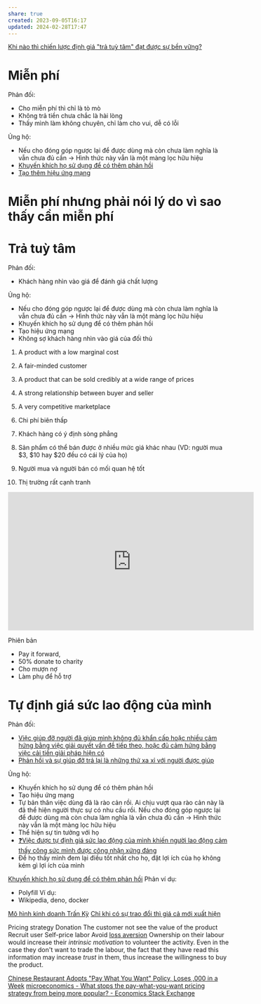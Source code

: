 ```yaml
---
share: true
created: 2023-09-05T16:17
updated: 2024-02-28T17:47
---
```

[Khi nào thì chiến lược định giá "trả tuỳ tâm" đạt được sự bền vững?](../../../../%F0%9F%93%90%20D%E1%BB%B1%20%C3%A1n/C%C3%A1c%20bu%E1%BB%95i%20%C4%91%C3%A1p%20%E1%BB%A9ng%20nhu%20c%E1%BA%A7u%20h%E1%BB%8Dc%20c%C3%A1ch%20s%E1%BB%AD%20d%E1%BB%A5ng%20c%C3%B4ng%20c%E1%BB%A5%20v%C3%A0%20t%C6%B0%20duy%20l%E1%BA%ADp%20tr%C3%ACnh%20cho%20nhu%20c%E1%BA%A7u%20c%C3%B4ng%20vi%E1%BB%87c/9%20Blog/M%C3%B4%20h%C3%ACnh%20kinh%20doanh%20c%E1%BB%A7a%20c%C3%A1c%20bu%E1%BB%95i%20%C4%91%C3%A1p%20%E1%BB%A9ng%20nhu%20c%E1%BA%A7u%20h%E1%BB%8Dc%20c%C3%A1ch%20s%E1%BB%AD%20d%E1%BB%A5ng%20c%C3%B4ng%20c%E1%BB%A5%20v%C3%A0%20t%C6%B0%20duy%20l%E1%BA%ADp%20tr%C3%ACnh.md)
# Miễn phí
Phản đối:
- Cho miễn phí thì chỉ là tò mò
- Không trả tiền chưa chắc là hài lòng
- Thấy mình làm không chuyên, chỉ làm cho vui, dễ có lỗi

Ủng hộ:
- Nếu cho đóng góp ngược lại để được dùng mà còn chưa làm nghĩa là vẫn chưa đủ cần → Hình thức này vẫn là một màng lọc hữu hiệu
- [Khuyến khích họ sử dụng để có thêm phản hồi](../../../Qu%E1%BA%A3n%20l%C3%BD%20d%E1%BB%B1%20%C3%A1n,%20ph%C3%A1t%20tri%E1%BB%83n%20s%E1%BA%A3n%20ph%E1%BA%A9m,%20x%C3%A2y%20d%E1%BB%B1ng%20t%E1%BB%95%20ch%E1%BB%A9c/Ph%C3%A1t%20tri%E1%BB%83n%20s%E1%BA%A3n%20ph%E1%BA%A9m/Nghi%C3%AAn%20c%E1%BB%A9u,%20t%C3%ACm%20%C3%BD%20t%C6%B0%E1%BB%9Fng/Ng%C6%B0%E1%BB%9Di%20d%C3%B9ng/S%E1%BB%B1%20mi%E1%BB%85n%20ph%C3%AD%20ch%E1%BB%89%20c%C3%B3%20%C3%ADch%20khi%20ta%20c%E1%BA%A7n%20ph%E1%BA%A3n%20h%E1%BB%93i%20c%E1%BB%A7a%20ng%C6%B0%E1%BB%9Di%20d%C3%B9ng,%20ho%E1%BA%B7c%20khi%20n%E1%BB%81n%20t%E1%BA%A3ng%20c%E1%BB%A7a%20ta%20c%E1%BA%A7n%20hi%E1%BB%87u%20%E1%BB%A9ng%20m%E1%BA%A1ng.md)
- [Tạo thêm hiệu ứng mạng](../../../Qu%E1%BA%A3n%20l%C3%BD%20d%E1%BB%B1%20%C3%A1n,%20ph%C3%A1t%20tri%E1%BB%83n%20s%E1%BA%A3n%20ph%E1%BA%A9m,%20x%C3%A2y%20d%E1%BB%B1ng%20t%E1%BB%95%20ch%E1%BB%A9c/Ph%C3%A1t%20tri%E1%BB%83n%20s%E1%BA%A3n%20ph%E1%BA%A9m/Nghi%C3%AAn%20c%E1%BB%A9u,%20t%C3%ACm%20%C3%BD%20t%C6%B0%E1%BB%9Fng/Ng%C6%B0%E1%BB%9Di%20d%C3%B9ng/S%E1%BB%B1%20mi%E1%BB%85n%20ph%C3%AD%20ch%E1%BB%89%20c%C3%B3%20%C3%ADch%20khi%20ta%20c%E1%BA%A7n%20ph%E1%BA%A3n%20h%E1%BB%93i%20c%E1%BB%A7a%20ng%C6%B0%E1%BB%9Di%20d%C3%B9ng,%20ho%E1%BA%B7c%20khi%20n%E1%BB%81n%20t%E1%BA%A3ng%20c%E1%BB%A7a%20ta%20c%E1%BA%A7n%20hi%E1%BB%87u%20%E1%BB%A9ng%20m%E1%BA%A1ng.md)

# Miễn phí nhưng phải nói lý do vì sao thấy cần miễn phí

# Trả tuỳ tâm
Phản đối:
- Khách hàng nhìn vào giá để đánh giá chất lượng

Ủng hộ:
- Nếu cho đóng góp ngược lại để được dùng mà còn chưa làm nghĩa là vẫn chưa đủ cần → Hình thức này vẫn là một màng lọc hữu hiệu
- Khuyến khích họ sử dụng để có thêm phản hồi
- Tạo hiệu ứng mạng
- Không sợ khách hàng nhìn vào giá của đối thủ


1. A product with a low marginal cost
2. A fair-minded customer
3. A product that can be sold credibly at a wide range of prices
4. A strong relationship between buyer and seller
5. A very competitive marketplace

1. Chi phí biên thấp
2. Khách hàng có ý định sòng phẳng
3. Sản phẩm có thể bán được ở nhiều mức giá khác nhau (VD: người mua $3, $10 hay $20 đều có cái lý của họ) 
4. Người mua và người bán có mối quan hệ tốt
5. Thị trường rất cạnh tranh
<iframe width="560" height="315" src="https://www.youtube.com/embed/1ju8-agpCAQ?si=gH4N6nhv10oHHMy3" title="YouTube video player" frameborder="0" allow="accelerometer; autoplay; clipboard-write; encrypted-media; gyroscope; picture-in-picture; web-share" referrerpolicy="strict-origin-when-cross-origin" allowfullscreen></iframe>

Phiên bản
- Pay it forward,
- 50% donate to charity 
- Cho mượn nợ
- Làm phụ để hỗ trợ
# Tự định giá sức lao động của mình
Phản đối:
- [Việc giúp đỡ người đã giúp mình không đủ khẩn cấp hoặc nhiều cảm hứng bằng việc giải quyết vấn đề tiếp theo, hoặc đủ cảm hứng bằng việc cải tiến giải pháp hiện có](../../T%C3%A2m%20l%C3%BD%20h%E1%BB%8Dc%20qu%E1%BA%A3n%20l%C3%BD%20v%C3%A0%20lao%20%C4%91%E1%BB%99ng/Gi%C3%BAp%20%C4%91%E1%BB%A1%20nhau/Vi%E1%BB%87c%20gi%C3%BAp%20%C4%91%E1%BB%A1%20ng%C6%B0%E1%BB%9Di%20%C4%91%C3%A3%20gi%C3%BAp%20m%C3%ACnh%20kh%C3%B4ng%20%C4%91%E1%BB%A7%20kh%E1%BA%A9n%20c%E1%BA%A5p%20ho%E1%BA%B7c%20nhi%E1%BB%81u%20c%E1%BA%A3m%20h%E1%BB%A9ng%20b%E1%BA%B1ng%20vi%E1%BB%87c%20gi%E1%BA%A3i%20quy%E1%BA%BFt%20v%E1%BA%A5n%20%C4%91%E1%BB%81%20ti%E1%BA%BFp%20theo,%20ho%E1%BA%B7c%20%C4%91%E1%BB%A7%20c%E1%BA%A3m%20h%E1%BB%A9ng%20b%E1%BA%B1ng%20vi%E1%BB%87c%20c%E1%BA%A3i%20ti%E1%BA%BFn%20gi%E1%BA%A3i%20ph%C3%A1p%20hi%E1%BB%87n%20c%C3%B3.md)
- [Phản hồi và sự giúp đỡ trả lại là những thứ xa xỉ với người được giúp](../../T%C3%A2m%20l%C3%BD%20h%E1%BB%8Dc%20qu%E1%BA%A3n%20l%C3%BD%20v%C3%A0%20lao%20%C4%91%E1%BB%99ng/Gi%C3%BAp%20%C4%91%E1%BB%A1%20nhau/Ph%E1%BA%A3n%20h%E1%BB%93i%20v%C3%A0%20s%E1%BB%B1%20gi%C3%BAp%20%C4%91%E1%BB%A1%20tr%E1%BA%A3%20l%E1%BA%A1i%20l%C3%A0%20nh%E1%BB%AFng%20th%E1%BB%A9%20xa%20x%E1%BB%89%20v%E1%BB%9Bi%20ng%C6%B0%E1%BB%9Di%20%C4%91%C6%B0%E1%BB%A3c%20gi%C3%BAp.md)

Ủng hộ:
- Khuyến khích họ sử dụng để có thêm phản hồi
- Tạo hiệu ứng mạng
- Tự bản thân việc dùng đã là rào cản rồi. Ai chịu vượt qua rào cản này là đã thể hiện người thực sự có nhu cầu rồi. Nếu cho đóng góp ngược lại để được dùng mà còn chưa làm nghĩa là vẫn chưa đủ cần → Hình thức này vẫn là một màng lọc hữu hiệu
- Thể hiện sự tin tưởng với họ
- [❓Việc được tự định giá sức lao động của mình khiến người lao động cảm thấy công sức mình được công nhận xứng đáng](../Kinh%20t%E1%BA%BF%20h%E1%BB%8Dc%20t%C3%A2m%20l%C3%BD/%E2%9D%93Vi%E1%BB%87c%20%C4%91%C6%B0%E1%BB%A3c%20t%E1%BB%B1%20%C4%91%E1%BB%8Bnh%20gi%C3%A1%20s%E1%BB%A9c%20lao%20%C4%91%E1%BB%99ng%20c%E1%BB%A7a%20m%C3%ACnh%20khi%E1%BA%BFn%20ng%C6%B0%E1%BB%9Di%20lao%20%C4%91%E1%BB%99ng%20c%E1%BA%A3m%20th%E1%BA%A5y%20c%C3%B4ng%20s%E1%BB%A9c%20m%C3%ACnh%20%C4%91%C6%B0%E1%BB%A3c%20c%C3%B4ng%20nh%E1%BA%ADn%20x%E1%BB%A9ng%20%C4%91%C3%A1ng.md)
- Để họ thấy mình đem lại điều tốt nhất cho họ, đặt lợi ích của họ không kém gì lợi ích của mình

[Khuyến khích họ sử dụng để có thêm phản hồi](../../../Qu%E1%BA%A3n%20l%C3%BD%20d%E1%BB%B1%20%C3%A1n,%20ph%C3%A1t%20tri%E1%BB%83n%20s%E1%BA%A3n%20ph%E1%BA%A9m,%20x%C3%A2y%20d%E1%BB%B1ng%20t%E1%BB%95%20ch%E1%BB%A9c/Ph%C3%A1t%20tri%E1%BB%83n%20s%E1%BA%A3n%20ph%E1%BA%A9m/Nghi%C3%AAn%20c%E1%BB%A9u,%20t%C3%ACm%20%C3%BD%20t%C6%B0%E1%BB%9Fng/Ng%C6%B0%E1%BB%9Di%20d%C3%B9ng/S%E1%BB%B1%20mi%E1%BB%85n%20ph%C3%AD%20ch%E1%BB%89%20c%C3%B3%20%C3%ADch%20khi%20ta%20c%E1%BA%A7n%20ph%E1%BA%A3n%20h%E1%BB%93i%20c%E1%BB%A7a%20ng%C6%B0%E1%BB%9Di%20d%C3%B9ng,%20ho%E1%BA%B7c%20khi%20n%E1%BB%81n%20t%E1%BA%A3ng%20c%E1%BB%A7a%20ta%20c%E1%BA%A7n%20hi%E1%BB%87u%20%E1%BB%A9ng%20m%E1%BA%A1ng.md)
Phản ví dụ:
- Polyfill
Ví dụ:
- Wikipedia, deno, docker

[Mô hình kinh doanh Trấn Kỳ](M%C3%B4%20h%C3%ACnh%20kinh%20doanh%20Tr%E1%BA%A5n%20K%E1%BB%B3.md)
[Chỉ khi có sự trao đổi thì giá cả mới xuất hiện](./Ch%E1%BB%89%20khi%20c%C3%B3%20s%E1%BB%B1%20trao%20%C4%91%E1%BB%95i%20th%C3%AC%20gi%C3%A1%20c%E1%BA%A3%20m%E1%BB%9Bi%20xu%E1%BA%A5t%20hi%E1%BB%87n.md) 

Pricing strategy
Donation
The customer not see the value of the product
Recruit user 
Self-price labor
Avoid [loss aversion](https://en.wikipedia.org/wiki/Loss_aversion "Loss aversion - Wikipedia")
Ownership on their labour would increase their *intrinsic motivation* to volunteer the activity. Even in the case they don't want to trade the labour, the fact that they have read this information may increase *trust* in them, thus increase the willingness to buy the product.


[Chinese Restaurant Adopts "Pay What You Want" Policy, Loses ,000 in a Week](https://www.odditycentral.com/news/chinese-restaurant-adopts-pay-what-you-want-policy-loses-15000-in-a-week.html)
[microeconomics - What stops the pay-what-you-want pricing strategy from being more popular? - Economics Stack Exchange](https://economics.stackexchange.com/q/57273/45941)